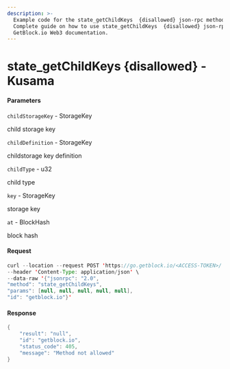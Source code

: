 ```yaml
---
description: >-
  Example code for the state_getChildKeys  {disallowed} json-rpc method.
  Сomplete guide on how to use state_getChildKeys  {disallowed} json-rpc in
  GetBlock.io Web3 documentation.
---
```


# state\_getChildKeys {disallowed} - Kusama

#### Parameters

`childStorageKey` - StorageKey

child storage key

`childDefinition` - StorageKey

childstorage key definition

`childType` - u32

child type

`key` - StorageKey

storage key

`at` - BlockHash

block hash

#### Request

```java
curl --location --request POST 'https://go.getblock.io/<ACCESS-TOKEN>/' \
--header 'Content-Type: application/json' \
--data-raw '{"jsonrpc": "2.0",
"method": "state_getChildKeys",
"params": [null, null, null, null, null],
"id": "getblock.io"}'
```

#### Response

```java
{
    "result": "null",
    "id": "getblock.io",
    "status_code": 405,
    "message": "Method not allowed"
}
```
